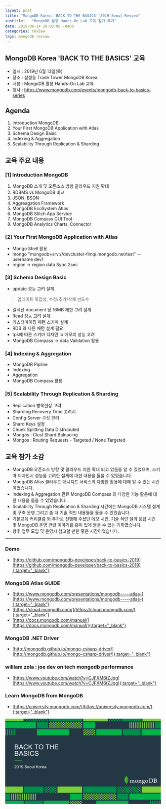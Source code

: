 ```yaml
---
layout: post
title: "MongoDB Korea 'BACK TO THE BASICS' 2019 Seoul Review"
subtitle:   "MongoDB 활용 Hands-On Lab 교육 참가 후기"
date: 2019-06-14 20:00:00 -0400
categories: review
tags: mongodb review
---
```

## MongoDB Korea 'BACK TO THE BASICS' 교육
- 일시 : 2019년 6월 13일(목) 
- 장소 : 삼성동 Trade Tower MongoDB Korea
- 내용 : MongoDB 활용 Hands-On Lab 교육
- 행사 : https://www.mongodb.com/events/mongodb-back-to-basics-series

## Agenda
1. Introduction MongoDB
2. Your First MongoDB Application with Atlas
3. Schema Design Basic
4. Indexing & Aggregation
5. Scalability Through Replication & Sharding

## 교육 주요 내용
### [1] Introduction MongoDB
1. MongoDB 소개 및 오픈소스 방향 클라우드 지원 확대
2. RDBMS vs MongoDB 비교
3. JSON, BSON
4. Aggreagation Framework
5. MongoDB EcoSystem Atlas
6. MongoDB Stitch App Service
7. MongoDB Compass GUI Tool
8. MongoDB Analytics Charts, Connector

### [2] Your First MongoDB Application with Atlas
- Mongo Shell 활용
- mongo "mongodb+srv://devcluster-flmqi.mongodb.net/test" --username dev1
- region -> region data Sync 2sec

### [3] Schema Design Basic
- update 성능 고려 설계
 > 업데이트 복잡성, 수정/추가/삭제 빈도수
- 컬렉션 document 당 16MB 제한 고려 설게
- Read 성능 고려 설계
- 커스터마이징 패턴 스키마 설계
- RDB 와 다른 패턴 설계 필요
- tps에 따른 스키마 디자인 io 메모리 성능 고려
- MongoDB Compass -> data Vaildation 활용

### [4] Indexing & Aggregation
- MongoDB Pipline
- Indexing
- Aggregation
- MongoDB Compass 활용

### [5] Scalability Through Replication & Sharding
- Replication 병목현상 고려 
- Sharding Recovery Time 고려시
- Config Server 구성 관리
- Shard Keys 설정
- Chunk Splitting Data Distrubuted
- Mongos : Clust Shard Balnacing 
- Mongos : Routing Requests - Targeted / None Targeted

## 교육 참가 소감
- MongoDB 오픈소스 방향 및 클라우드 지원 확대 되고 있음을 알 수 있었으며, 스키마 디자인시 성능을 고려한 설계에 대한 내용을 들을 수 있었습니다.
- MongoDB Atlas 클라우드 매니지드 서비스의 다양한 활용에 대해 알 수 있는 시간이었습니다.
- Indexing & Aggregation 관련 MongoDB Compass 의 다양한 기능 활용에 대한 내용을 들을 수 있었습니다.
- Scalability Through Replication & Sharding 시간에는 MongoDB 시스템 설계 및 구축 운영 그리고 좀 더 기술 적인 내용들을 들을 수 있었습니다. 
- 기본교육 커리큘럼 외 추가로 진행해 주셨던 데모 시연, 기술 적인 질의 응답 시간 및 MongoDB 운영 관련 이야기를 흥미 있게 들을 수 있는 기회였습니다.
- 향후 업무 도입 및 운영시 참고할 만한 좋은 시간이었습니다.

---------------------------------------------------

### Demo
- [https://github.com/mongodb-developer/back-to-basics-2019](https://github.com/mongodb-developer/back-to-basics-2019){:target="_blank"}

### MongoDB Atlas GUIDE
- [https://www.mongodb.com/presentations/mongodb-----atlas-](https://www.mongodb.com/presentations/mongodb-----atlas-){:target="_blank"}
- [https://cloud.mongodb.com/](https://cloud.mongodb.com/){:target="_blank"}
- [https://docs.mongodb.com/manual/](https://docs.mongodb.com/manual/){:target="_blank"}

### MongoDB .NET Driver
- [http://mongodb.github.io/mongo-csharp-driver/](http://mongodb.github.io/mongo-csharp-driver/){:target="_blank"}

### william zola : joe dev on tech mongodb performance
- [https://www.youtube.com/watch?v=CJFXM6tZJqg](https://www.youtube.com/watch?v=CJFXM6tZJqg){:target="_blank"}

### Learn MongoDB from MongoDB
- [https://university.mongodb.com/](https://university.mongodb.com/){:target="_blank"}

![img4](/assets/img/post/mongodb/img1.png)
